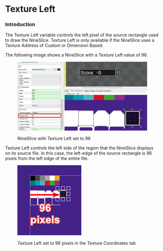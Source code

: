 # Texture Left

### Introduction

The Texture Left variable controls the left pixel of the source rectangle used to draw the NineSlice. Texture Left is only available if the NineSlice uses a Texture Address of Custom or Dimension Based.

The following image shows a NineSlice with a Texture Left value of 96.

<figure><img src="../../.gitbook/assets/image (4).png" alt=""><figcaption><p>NineSlice with Texture Left set to 96</p></figcaption></figure>

Texture Left controls the left side of the region that the NineSlice displays on its source file. In this case, the left-edge of the source rectangle is 96 pixels from the left edge of the entire file.&#x20;

<figure><img src="../../.gitbook/assets/image (1) (1) (1).png" alt=""><figcaption><p>Texture Left set to 96 pixels in the Texture Coordinates tab</p></figcaption></figure>
